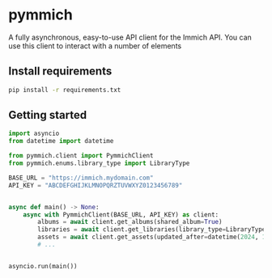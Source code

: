 # pymmich

A fully asynchronous, easy-to-use API client for the Immich API. You can use this client to interact with a number of
elements

## Install requirements

```bash
pip install -r requirements.txt
```

## Getting started

```python
import asyncio
from datetime import datetime

from pymmich.client import PymmichClient
from pymmich.enums.library_type import LibraryType

BASE_URL = "https://immich.mydomain.com"
API_KEY = "ABCDEFGHIJKLMNOPQRZTUVWXYZ0123456789"


async def main() -> None:
    async with PymmichClient(BASE_URL, API_KEY) as client:
        albums = await client.get_albums(shared_album=True)
        libraries = await client.get_libraries(library_type=LibraryType.EXTERNAL)
        assets = await client.get_assets(updated_after=datetime(2024, 1, 31, 12, 34, 56))
        # ...


asyncio.run(main())
```